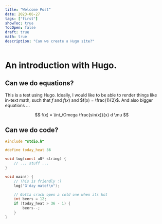 ```yaml
---
title: "Welcome Post"
date: 2023-06-27
tags: ["first"]
showToc: true
TocOpen: false
draft: true
math: true
description: "Can we create a Hugo site?"
---
```


# An introduction with Hugo.
## Can we do equations?

This is a test using Hugo. Ideally, I would like to be able to render things like in-text math, such that 
$f$ and $f(x)$ and $f(x) = \frac{1}{2}$.
And also bigger equations ...

$$
f(x) = \int_\Omega \frac{sin(x)}{x} d \mu
$$


## Can we do code?

```c
#include "stdio.h"

#define today_heat 36

void log(const u8* string) {
    // ... stuff ...
}

void main() {
    // This is friendly :)
    log("G'day mate!\n");

    // Gotta crack open a cold one when its hot
    int beers = 12;
    if (today_heat > 36 - 1) {
        beers--;
    }
}
```

